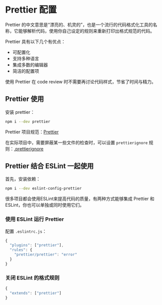 Prettier 配置
===

Prettier 的中文意思是“漂亮的、机灵的”，也是一个流行的代码格式化工具的名称，它能够解析代码，使用你自己设定的规则来重新打印出格式规范的代码。

Prettier 具有以下几个有优点：

* 可配置化
* 支持多种语言
* 集成多数的编辑器
* 简洁的配置项

使用 Prettier 在 code review 时不需要再讨论代码样式，节省了时间与精力。

## Prettier 使用
安装 prettier：
```bash
npm i --dev prettier
```

Prettier 项目规范：[Prettier](./rules/.prettierrc)

在实际项目中，需要屏蔽某一些文件的检查时，可以设置 `prettierignore` 规则：[.prettierignore](./rules/.prettierignore)

## Prettier 结合 ESLint 一起使用
首先，安装依赖：
```bash
npm i --dev eslint-config-prettier
```

很多项目都会使用ESLint来提高代码的质量，有两种方式能够集成 Prettier 和 ESLint，你也可以单独或同时使用它们。

### 使用 ESLint 运行 Prettier
配置 `.eslintrc.js`：
```js
{
  "plugins": ["prettier"],
  "rules": {
    "prettier/prettier": "error"
  }
}
```

### 关闭 ESLint 的格式规则
```js
{
  "extends": ["prettier"]
}
```
